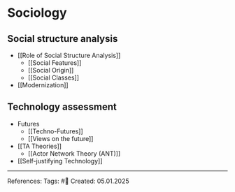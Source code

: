 # Sociology

## Social structure analysis

- [[Role of Social Structure Analysis]]
	- [[Social Features]]
	- [[Social Origin]]
	- [[Social Classes]]
- [[Modernization]]

## Technology assessment

- Futures
	- [[Techno-Futures]]
	- [[Views on the future]]
- [[TA Theories]]
	- [[Actor Network Theory (ANT)]]
- [[Self-justifying Technology]]

---

References: 
Tags: #📑 
Created: 05.01.2025
